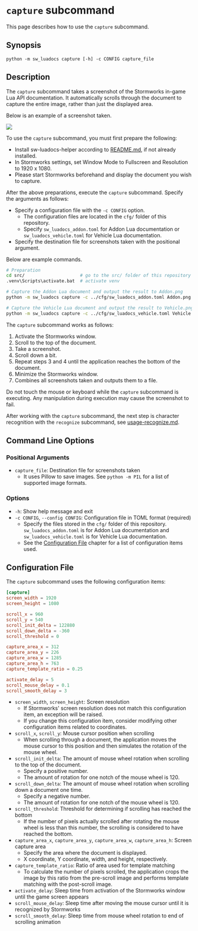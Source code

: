 # `capture` subcommand
This page describes how to use the `capture` subcommand.

## Synopsis
```
python -m sw_luadocs capture [-h] -c CONFIG capture_file
```

## Description
The `capture` subcommand takes a screenshot of the Stormworks in-game Lua API documentation. It automatically scrolls through the document to capture the entire image, rather than just the displayed area.

Below is an example of a screenshot taken.

![](https://i.imgur.com/fOfsdKn.png)

To use the `capture` subcommand, you must first prepare the following:
- Install sw-luadocs-helper according to [README.md](README.md#Installation), if not already installed.
- In Stormworks settings, set Window Mode to Fullscreen and Resolution to 1920 x 1080.
- Please start Stormworks beforehand and display the document you wish to capture.

After the above preparations, execute the `capture` subcommand. Specify the arguments as follows:
- Specify a configuration file with the `-c CONFIG` option.
  - The configuration files are located in the `cfg/` folder of this repository.
  - Specify `sw_luadocs_addon.toml` for Addon Lua documentation or `sw_luadocs_vehicle.toml` for Vehicle Lua documentation.
- Specify the destination file for screenshots taken with the positional argument.

Below are example commands.
```sh
# Preparation
cd src/                     # go to the src/ folder of this repository
.venv\Scripts\activate.bat  # activate venv

# Capture the Addon Lua document and output the result to Addon.png
python -m sw_luadocs capture -c ../cfg/sw_luadocs_addon.toml Addon.png

# Capture the Vehicle Lua document and output the result to Vehicle.png
python -m sw_luadocs capture -c ../cfg/sw_luadocs_vehicle.toml Vehicle.png
```

The `capture` subcommand works as follows:
1. Activate the Stormworks window.
2. Scroll to the top of the document.
3. Take a screenshot.
4. Scroll down a bit.
5. Repeat steps 3 and 4 until the application reaches the bottom of the document.
6. Minimize the Stormworks window.
7. Combines all screenshots taken and outputs them to a file.

Do not touch the mouse or keyboard while the `capture` subcommand is executing. Any manipulation during execution may cause the screenshot to fail.

After working with the `capture` subcommand, the next step is character recognition with the `recognize` subcommand, see [usage-recognize.md](usage-recognize.md).

## Command Line Options
### Positional Arguments
- `capture_file`: Destination file for screenshots taken
  - It uses Pillow to save images. See `python -m PIL` for a list of supported image formats.

### Options
- `-h`: Show help message and exit
- `-c CONFIG`, `--config CONFIG`: Configuration file in TOML format (required)
  - Specify the files stored in the `cfg/` folder of this repository. `sw_luadocs_addon.toml` is for Addon Lua documentation and `sw_luadocs_vehicle.toml` is for Vehicle Lua documentation.
  - See the [Configuration File](#Configuration-File) chapter for a list of configuration items used.

## Configuration File
The `capture` subcommand uses the following configuration items:

```toml
[capture]
screen_width = 1920
screen_height = 1080

scroll_x = 960
scroll_y = 540
scroll_init_delta = 122880
scroll_down_delta = -360
scroll_threshold = 0

capture_area_x = 312
capture_area_y = 226
capture_area_w = 1285
capture_area_h = 763
capture_template_ratio = 0.25

activate_delay = 5
scroll_mouse_delay = 0.1
scroll_smooth_delay = 3
```

- `screen_width`, `screen_height`: Screen resolution
  - If Stormworks' screen resolution does not match this configuration item, an exception will be raised.
  - If you change this configuration item, consider modifying other configuration items related to coordinates.
- `scroll_x`, `scroll_y`: Mouse cursor position when scrolling
  - When scrolling through a document, the application moves the mouse cursor to this position and then simulates the rotation of the mouse wheel.
- `scroll_init_delta`: The amount of mouse wheel rotation when scrolling to the top of the document.
  - Specify a positive number.
  - The amount of rotation for one notch of the mouse wheel is 120.
- `scroll_down_delta`: The amount of mouse wheel rotation when scrolling down a document one time.
  - Specify a negative number.
  - The amount of rotation for one notch of the mouse wheel is 120.
- `scroll_threshold`: Threshold for determining if scrolling has reached the bottom
  - If the number of pixels actually scrolled after rotating the mouse wheel is less than this number, the scrolling is considered to have reached the bottom.
- `capture_area_x`, `capture_area_y`, `capture_area_w`, `capture_area_h`: Screen capture area
  - Specify the area where the document is displayed.
  - X coordinate, Y coordinate, width, and height, respectively.
- `capture_template_ratio`: Ratio of area used for template matching
  - To calculate the number of pixels scrolled, the application crops the image by this ratio from the pre-scroll image and performs template matching with the post-scroll image.
- `activate_delay`: Sleep time from activation of the Stormworks window until the game screen appears
- `scroll_mouse_delay`: Sleep time after moving the mouse cursor until it is recognized by Stormworks
- `scroll_smooth_delay`: Sleep time from mouse wheel rotation to end of scrolling animation
